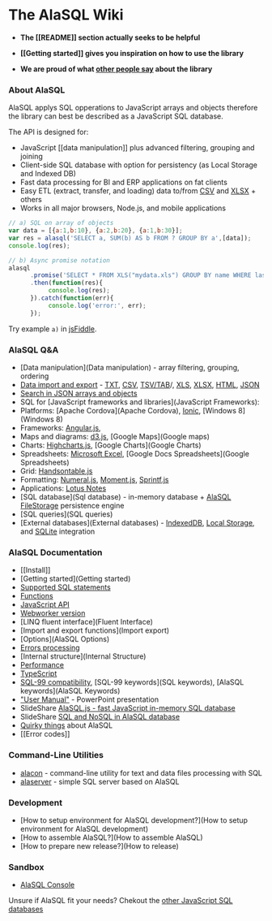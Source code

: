 # The AlaSQL Wiki

* **The [[README]] section actually seeks to be helpful**

* **[[Getting started]] gives you inspiration on how to use the library**

* **We are proud of what [other people say](People) about the library**

### About AlaSQL

AlaSQL applys SQL opperations to JavaScript arrays and objects therefore the library can best be described as a JavaScript SQL database. 

The API is designed for:

* JavaScript [[data manipulation]] plus advanced filtering, grouping and joining
* Client-side SQL database with option for persistency (as Local Storage and Indexed DB)
* Fast data processing for BI and ERP applications on fat clients
* Easy ETL (extract, transfer, and loading) data to/from [CSV](Csv) and [XLSX](Xlsx) + others
* Works in all major browsers,  Node.js, and mobile applications


```js
// a) SQL on array of objects
var data = [{a:1,b:10}, {a:2,b:20}, {a:1,b:30}];
var res = alasql('SELECT a, SUM(b) AS b FROM ? GROUP BY a',[data]);    
console.log(res);

// b) Async promise notation
alasql
      .promise('SELECT * FROM XLS("mydata.xls") GROUP BY name WHERE lastname LIKE "A%" and city = "London"')
      .then(function(res){
           console.log(res);
      }).catch(function(err){
           console.log('error:', err);
      });
```
    
Try example `a)` in [jsFiddle](http://jsfiddle.net/agershun/30to2rh8/1/).



### AlaSQL Q&A
* [Data manipulation](Data manipulation) - array filtering, grouping, ordering
* [Data import and export](Import-export) - [TXT](Txt), [CSV](Csv), [TSV/TAB](Tsv)/, [XLS](Xls), 
[XLSX](Xlsx), [HTML](Html), [JSON](Json) 
* [Search in JSON arrays and objects](JSON)
* SQL for [JavaScript frameworks and libraries](JavaScript Frameworks):
 * Platforms: [Apache Cordova](Apache Cordova), [Ionic](Ionic), [Windows 8](Windows 8)
 * Frameworks: [Angular.js](Angular.js), 
 * Maps and diagrams: [d3.js](d3.js), [Google Maps](Google maps)
 * Charts: [Highcharts.js](Highcharts.js), [Google Charts](Google Charts) 
 * Spreadsheets: [Microsoft Excel](XLSX), [Google Docs Spreadsheets](Google Spreadsheets) 
 * Grid: [Handsontable.js](Handsontable.js)
 * Formatting: [Numeral.js](Numeral.js), [Moment.js](Moment.js), [Sprintf.js](Sprintf.hs)
 * Applications: [Lotus Notes](http://blog.tcl-digitrade.com/blogs/tcl-digitrade-blog.nsf/dx/26.11.2015130651SMAG8A.htm)
* [SQL database](Sql database) - in-memory database + [AlaSQL FileStorage](FileStorage) persistence engine
* [SQL queries](SQL queries)
* [External databases](External databases) - [IndexedDB](IndexedDB), [Local Storage](LocalStorage), and [SQLite](SQLite) integration

### AlaSQL Documentation
* [[Install]]
* [Getting started](Getting started)
* [Supported SQL statements](Sql)
* [Functions](Functions)
* [JavaScript API](Api)
* [Webworker version](Webworker)
* [LINQ fluent interface](Fluent Interface)
* [Import and export functions](Import export)
* [Options](AlaSQL Options)
* [Errors processing](Errors)
* [Internal structure](Internal Structure)
* [Performance](Performance)
* [TypeScript](TypeScript)
* [SQL-99 compatibility](SQL-99), [SQL-99 keywords](SQL keywords), [AlaSQL keywords](AlaSQL Keywords)
* ["User Manual"](http://www.slideshare.net/AndreyGershun/alasql-manual-141220-1) - PowerPoint presentation
* SlideShare [AlaSQL.js - fast JavaScript in-memory SQL database](http://www.slideshare.net/AndreyGershun/alasqljsfast-javascript-inmemory-sql-database)
* SlideShare [SQL and NoSQL in AlaSQL database](http://www.slideshare.net/AndreyGershun/sql-and-nosql-in-alasql)
* [Quirky things](Quirky) about AlaSQL
* [[Error codes]]



### Command-Line Utilities
* [alacon](Alacon) - command-line utility for text and data files processing with SQL
* [alaserver](Alaserver) - simple SQL server based on AlaSQL

### Development 
* [How to setup environment for AlaSQL development?](How to setup environment for AlaSQL development)
* [How to assemble AlaSQL?](How to assemble AlaSQL)
* [How to prepare new release?](How to release)

### Sandbox
* [AlaSQL Console](http://alasql.org/console/alaconsole.html)

Unsure if AlaSQL fit your needs? Chekout the [other JavaScript SQL databases](Similar-Projects)
